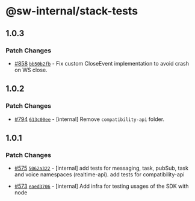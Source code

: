 # @sw-internal/stack-tests

## 1.0.3

### Patch Changes

- [#858](https://github.com/signalwire/signalwire-js/pull/858) [`bb50b2fb`](https://github.com/signalwire/signalwire-js/commit/bb50b2fb31c6bb016e355b6884d2c2cb11260170) - Fix custom CloseEvent implementation to avoid crash on WS close.

## 1.0.2

### Patch Changes

- [#794](https://github.com/signalwire/signalwire-js/pull/794) [`613c00ee`](https://github.com/signalwire/signalwire-js/commit/613c00eec157ad3bb31c980593b8ffcaa4498e42) - [internal] Remove `compatibility-api` folder.

## 1.0.1

### Patch Changes

- [#575](https://github.com/signalwire/signalwire-js/pull/575) [`5062a322`](https://github.com/signalwire/signalwire-js/commit/5062a32270209a102e0ded2a65459efd563bceb0) - [internal] add tests for messaging, task, pubSub, task and voice namespaces (realtime-api). add tests for compatibility-api

* [#573](https://github.com/signalwire/signalwire-js/pull/573) [`eaed3706`](https://github.com/signalwire/signalwire-js/commit/eaed3706aff7ba009885b13f845096a3b21eca03) - [internal] Add infra for testing usages of the SDK with node
